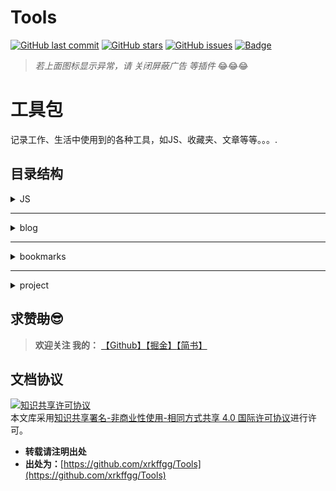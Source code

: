 # Tools
[![GitHub last commit](https://img.shields.io/github/last-commit/xrkffgg/Tools.svg?color=red&style=flat-square)](https://github.com/xrkffgg/Tools/commits/master)
[![GitHub stars](https://img.shields.io/github/stars/xrkffgg/Tools.svg?style=flat-square)](https://github.com/xrkffgg/Tools/stargazers)
[![GitHub issues](https://img.shields.io/github/issues/xrkffgg/Tools.svg?style=flat-square)](https://github.com/xrkffgg/Tools/issues)
[![Badge](https://img.shields.io/badge/link-996.icu-%23FF4D5B.svg?style=flat-square)](https://996.icu/#/zh_CN)

> *若上面图标显示异常，请 关闭屏蔽广告 等插件* 😂😂😂
# 工具包
记录工作、生活中使用到的各种工具，如JS、收藏夹、文章等等。。。.

## 目录结构
<details>
<summary>JS</summary>
<pre><code>
--记录常用JS
001.Date
002.Excel
</code></pre>
</details>

***
<details>
<summary>blog</summary>
<pre><code>
--记录文章
001.JS计算两个时间间隔
002.JS实现页面查看zip文件中的内容
003.Vue+Element前端导入导出Excel
004.Vue监听键盘鼠标事件
005.Vue使用Canvas绘制图片、矩形、线条、文字，下载图片
006.vue全家桶+Echarts+百度地图，搭建数据可视化系统
</code></pre>
</details>

***

<details>
<summary>bookmarks</summary>
<pre><code>
--记录收藏夹
</code></pre>
</details>

***
<details>
<summary>project</summary>
<pre><code>
--记录项目
</code></pre>
</details>

## 求赞~~助~~😎
> **欢迎关注 我的：** [【Github】](https://github.com/xrkffgg)[【掘金】](https://juejin.im/user/59c369496fb9a00a4843a3e2/posts)[【简书】](https://www.jianshu.com/u/4ca4daac5890)
## 文档协议
<a rel="license" href="http://creativecommons.org/licenses/by-nc-sa/4.0/"><img alt="知识共享许可协议" style="border-width:0" src="https://i.creativecommons.org/l/by-nc-sa/4.0/88x31.png" /></a><br />本文库采用<a rel="license" href="http://creativecommons.org/licenses/by-nc-sa/4.0/">知识共享署名-非商业性使用-相同方式共享 4.0 国际许可协议</a>进行许可。

- **转载请注明出处** 
- **出处为：**[https://github.com/xrkffgg/Tools](https://github.com/xrkffgg/Tools)

